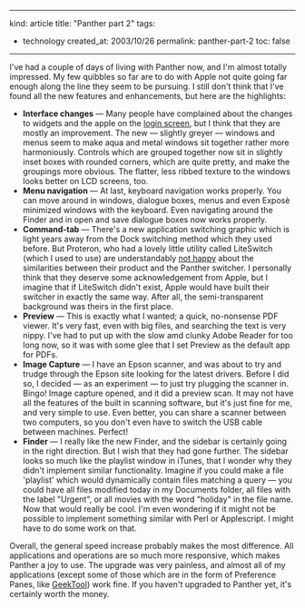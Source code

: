 -----
kind: article
title: "Panther part 2"
tags:
- technology
created_at: 2003/10/26
permalink: panther-part-2
toc: false
-----

<p>I've had a couple of days of living with Panther now, and I'm almost totally impressed. My few quibbles so far are to do with Apple not quite going far enough along the line they seem to be pursuing. I still don't think that I've found all the new features and enhancements, but here are the highlights:</p>

<ul>
<li><strong>Interface changes</strong> &mdash; Many people have complained about the changes to widgets and the apple on the <a href="http://www.plasticbag.org/archives/2003/10/first_thoughts_about_panther.shtml">login screen</a>, but I think that they are mostly an improvement. The new &mdash; slightly greyer &mdash; windows and menus seem to make aqua and metal windows sit together rather more harmoniously. Controls which are grouped together now sit in slightly inset boxes with rounded corners, which are quite pretty, and make the groupings more obvious. The flatter, less ribbed texture to the windows looks better on LCD screens, too.</li>
<li><strong>Menu navigation</strong> &mdash; At last, keyboard navigation works properly. You can move around in windows, dialogue boxes, menus and even Expos&#232; minimized windows with the keyboard. Even navigating around the Finder and in open and save dialogue boxes now works properly.</li>
<li><strong>Command-tab</strong> &mdash; There's a new application switching graphic which is light years away from the Dock switching method which they used before. But Proteron, who had a lovely little utility called LiteSwitch (which I used to use) are understandably <a href="http://www.proteron.com/liteswitchx/">not happy</a> about the similarities between their product and the Panther switcher. I personally think that they deserve some acknowledgement from Apple, but I imagine that if LiteSwitch didn't exist, Apple would have built their switcher in exactly the same way. After all, the semi-transparent background was theirs in the first place.</li>
<li><strong>Preview</strong> &mdash; This is exactly what I wanted; a quick, no-nonsense PDF viewer. It's very fast, even with big files, and searching the text is very nippy. I've had to put up with the slow amd clunky Adobe Reader for too long now, so it was with some glee that I set Preview as the default app for PDFs.</li>
<li><strong>Image Capture</strong> &mdash; I have an Epson scanner, and was about to try and trudge through the Epson site looking for the latest drivers. Before I did so, I decided &mdash; as an experiment &mdash; to just try plugging the scanner in. Bingo! Image capture opened, and it did a preview scan. It may not have all the features of the built in scanning software, but it's just fine for me, and very simple to use. Even better, you can share a scanner between two computers, so you don't even have to switch the USB cable between machines. Perfect!</li>
<li><strong>Finder</strong> &mdash; I really like the new Finder, and the sidebar is certainly going in the right direction. But I wish that they had gone further. The sidebar looks so much like the playlist window in iTunes, that I wonder why they didn't implement similar functionality. Imagine if you could make a file 'playlist' which would dynamically contain files matching a query &mdash; you could have all files modified today in my Documents folder, all files with the label "Urgent", or all movies with the word "holiday" in the file name. Now that would really be cool. I'm even wondering if it might not be possible to implement something similar with Perl or Applescript. I might have to do some work on that.</li>
</ul>
<p>Overall, the general speed increase probably makes the most difference. All applications and operations are so much more responsive, which makes Panther a joy to use. The upgrade was very painless, and almost all of my applications (except some of those which are in the form of Preference Panes, like <a href="http://projects.tynsoe.org/en/geektool/">GeekTool</a>) work fine. If you haven't upgraded to Panther yet, it's certainly worth the money.</p>
